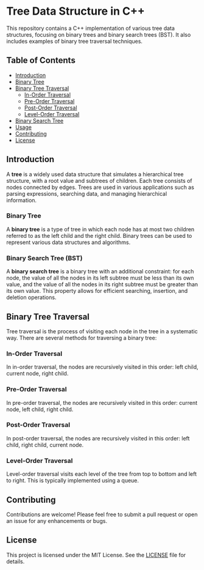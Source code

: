 # Tree Data Structure in C++

This repository contains a C++ implementation of various tree data structures, focusing on binary trees and binary search trees (BST). It also includes examples of binary tree traversal techniques.

## Table of Contents
- [Introduction](#introduction)
- [Binary Tree](#binary-tree)
- [Binary Tree Traversal](#binary-tree-traversal)
  - [In-Order Traversal](#in-order-traversal)
  - [Pre-Order Traversal](#pre-order-traversal)
  - [Post-Order Traversal](#post-order-traversal)
  - [Level-Order Traversal](#level-order-traversal)
- [Binary Search Tree](#binary-search-tree)
- [Usage](#usage)
- [Contributing](#contributing)
- [License](#license)

## Introduction

A **tree** is a widely used data structure that simulates a hierarchical tree structure, with a root value and subtrees of children. Each tree consists of nodes connected by edges.
 Trees are used in various applications such as parsing expressions, searching data, and managing hierarchical information.

### Binary Tree

A **binary tree** is a type of tree in which each node has at most two children referred to as the left child and the right child.
Binary trees can be used to represent various data structures and algorithms.

### Binary Search Tree (BST)

A **binary search tree** is a binary tree with an additional constraint: for each node, the value of all the nodes in its left subtree must be less than its own value, and the value of all the nodes in its right subtree must be greater than its own value.
This property allows for efficient searching, insertion, and deletion operations.

## Binary Tree Traversal

Tree traversal is the process of visiting each node in the tree in a systematic way. There are several methods for traversing a binary tree:

### In-Order Traversal

In in-order traversal, the nodes are recursively visited in this order: left child, current node, right child.



### Pre-Order Traversal

In pre-order traversal, the nodes are recursively visited in this order: current node, left child, right child.



### Post-Order Traversal

In post-order traversal, the nodes are recursively visited in this order: left child, right child, current node.


### Level-Order Traversal

Level-order traversal visits each level of the tree from top to bottom and left to right. This is typically implemented using a queue.



## Contributing

Contributions are welcome! Please feel free to submit a pull request or open an issue for any enhancements or bugs.

## License

This project is licensed under the MIT License. See the [LICENSE](LICENSE) file for details.
